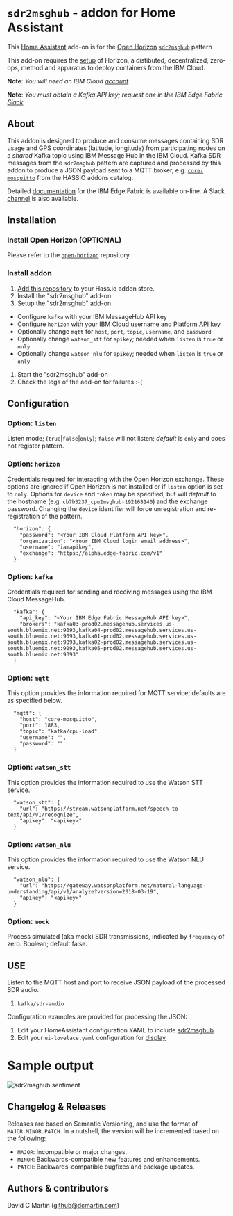 # `sdr2msghub` - addon for Home Assistant


This [Home Assistant][home-assistant] add-on is for the [Open Horizon][open-horizon] [`sdr2msghub`][sdr-pattern] pattern

This add-on requires the [setup][dcm-oh] of Horizon, a distibuted, decentralized, zero-ops, method and apparatus to deploy containers from the IBM Cloud.

**Note**: _You will need an IBM Cloud [account][ibm-registration]_

**Note**: _You must obtain a Kafka API key; request one in the IBM Edge Fabric [Slack][edge-slack]_

## About

This addon is designed to produce and consume messages containing SDR usage and GPS coordinates (latitude, longitude) from  participating nodes on a _shared_ Kafka topic using IBM Message Hub in the IBM Cloud.  Kafka SDR messages from the `sdr2msghub` pattern are captured and processed by this addon to produce a JSON payload sent to a MQTT broker, e.g. [`core-mosquitto`][core-mosquitto] from the HASSIO addons catalog.

Detailed [documentation][edge-fabric] for the IBM Edge Fabric is available on-line.  A Slack [channel][edge-slack] is also available.

## Installation

### Install Open Horizon (OPTIONAL)

Please refer to the [`open-horizon`][dcm-oh] repository.

### Install addon

1. [Add this repository][repository] to your Hass.io addon store.
1. Install the "sdr2msghub" add-on
1. Setup the "sdr2msghub" add-on
  - Configure `kafka` with your IBM MessageHub API key
  - Configure `horizon` with your IBM Cloud username and [Platform API key][ibm-apikeys]
  - Optionally change `mqtt` for `host`, `port`, `topic`, `username`, and `password`
  - Optionally change `watson_stt` for `apikey`; needed when `listen` is `true` or `only`
  - Optionally change `watson_nlu` for `apikey`; needed when `listen` is `true` or `only`
1. Start the "sdr2msghub" add-on
1. Check the logs of the add-on for failures :-(

## Configuration

### Option: `listen`

Listen mode; (`true`|`false`|`only`); `false` will not listen; *default* is `only` and does not register pattern.

### Option: `horizon`
Credentials required for interacting with the Open Horizon exchange. These options are ignored if Open Horizon is not installed or if `listen` option is set to `only`.  Options for `device` and `token` may be specified, but will *default* to the hostname  (e.g. `cb7b3237_cpu2msghub-192168140`) and the exchange password.  Changing the `device` identifier will force unregistration and re-registration of the pattern.
```
  "horizon": {
    "password": "<Your IBM Cloud Platform API key>",
    "organization": "<Your IBM Cloud login email address>",
    "username": "iamapikey",
    "exchange": "https://alpha.edge-fabric.com/v1"
  }
```

### Option: `kafka`
Credentials required for sending and receiving messages using the IBM Cloud MessageHub.
```
  "kafka": {
    "api_key": "<Your IBM Edge Fabric MessageHub API key>",
    "brokers": "kafka03-prod02.messagehub.services.us-south.bluemix.net:9093,kafka04-prod02.messagehub.services.us-south.bluemix.net:9093,kafka01-prod02.messagehub.services.us-south.bluemix.net:9093,kafka02-prod02.messagehub.services.us-south.bluemix.net:9093,kafka05-prod02.messagehub.services.us-south.bluemix.net:9093"
  }
```

### Option: `mqtt`
This option provides the information required for MQTT service; defaults are as specified below.
```
  "mqtt": {
    "host": "core-mosquitto",
    "port": 1883,
    "topic": "kafka/cpu-load"
    "username": "",
    "password": ""
  }
```

### Option: `watson_stt`
This option provides the information required to use the Watson STT service.

```
  "watson_stt": {
    "url": "https://stream.watsonplatform.net/speech-to-text/api/v1/recognize",
    "apikey": "<apikey>"
  }
```

### Option: `watson_nlu`
This option provides the information required to use the Watson NLU service.

```
  "watson_nlu": {
    "url": "https://gateway.watsonplatform.net/natural-language-understanding/api/v1/analyze?version=2018-03-19",
    "apikey": "<apikey>"
  }
```

### Option: `mock`

Process simulated (aka mock) SDR transmissions, indicated by `frequency` of zero.  Boolean; default false.

## USE

Listen to the MQTT host and port to receive JSON payload of the processed SDR audio.

1. `kafka/sdr-audio`

Configuration examples are provided for processing the JSON:

1. Edit your HomeAssistant configuration YAML to include [sdr2msghub][sdr-yaml]
1. Edit your `ui-lovelace.yaml` configuration for [display][sdr-lovelace]

# Sample output

![sdr2msghub sentiment](sdr2msghub_sentiment.png?raw=true "SDR2MSGHUB")

## Changelog & Releases

Releases are based on Semantic Versioning, and use the format
of ``MAJOR.MINOR.PATCH``. In a nutshell, the version will be incremented
based on the following:

- ``MAJOR``: Incompatible or major changes.
- ``MINOR``: Backwards-compatible new features and enhancements.
- ``PATCH``: Backwards-compatible bugfixes and package updates.

## Authors & contributors

David C Martin (github@dcmartin.com)

[sdr-lovelace]: https://raw.githubusercontent.com/dcmartin/hassio-addons/master/sdr2msghub/ui-lovelace.yaml
[sdr-yaml]: https://raw.githubusercontent.com/dcmartin/hassio-addons/master/sdr2msghub/sdr2msghub.yaml

[commits]: https://github.com/dcmartin/hassio-addons/sdr2msghub/commits/master
[contributors]: https://github.com/dcmartin/hassio-addons/sdr2msghub/graphs/contributors
[releases]: https://github.com/dcmartin/hassio-addons/sdr2msghub/releases
[issue]: https://github.com/dcmartin/hassio-addons/sdr2msghub/issues

[core-mosquitto]: https://github.com/hassio-addons/repository/tree/master/mqtt

[dcmartin]: https://github.com/dcmartin
[repository]: https://github.com/dcmartin/hassio-addons
[dcm-oh]: https://github.com/dcmartin/open-horizon
[dcm-oh-setup]: https://github.com/dcmartin/open-horizon/tree/master/setup
[cpu-pattern]: https://github.com/open-horizon/examples/tree/master/edge/msghub/cpu2msghub
[sdr-pattern]: https://github.com/open-horizon/examples/tree/master/edge/msghub/sdr2msghub
[cpu-addon]: https://github.com/dcmartin/hassio-addons/tree/master/cpu2msghub
[sdr-addon]: https://github.com/dcmartin/hassio-addons/tree/master/sdr2msghub
[horizon-addon]: https://github.com/dcmartin/hassio-addons/tree/master/horizon

[edge-fabric]: https://console.test.cloud.ibm.com/docs/services/edge-fabric/getting-started.html
[edge-install]: https://console.test.cloud.ibm.com/docs/services/edge-fabric/adding-devices.html
[edge-slack]: https://ibm-appsci.slack.com/messages/edge-fabric-users/
[home-assistant]: https://home-assistant.io/
[hzn-setup]: https://raw.githubusercontent.com/dcmartin/hassio-addons/master/horizon/hzn-setup.sh
[ibm-apikeys]: https://console.bluemix.net/iam/#/apikeys
[ibm-registration]: https://console.bluemix.net/registration/
[keepchangelog]: http://keepachangelog.com/en/1.0.0/
[macos-install]: https://github.com/open-horizon/anax/releases
[open-horizon]: https://github.com/open-horizon
[repository]: https://github.com/dcmartin/hassio-addons
[watson-nlu]: https://console.bluemix.net/catalog/services/natural-language-understanding
[watson-stt]: https://console.bluemix.net/catalog/services/speech-to-text
